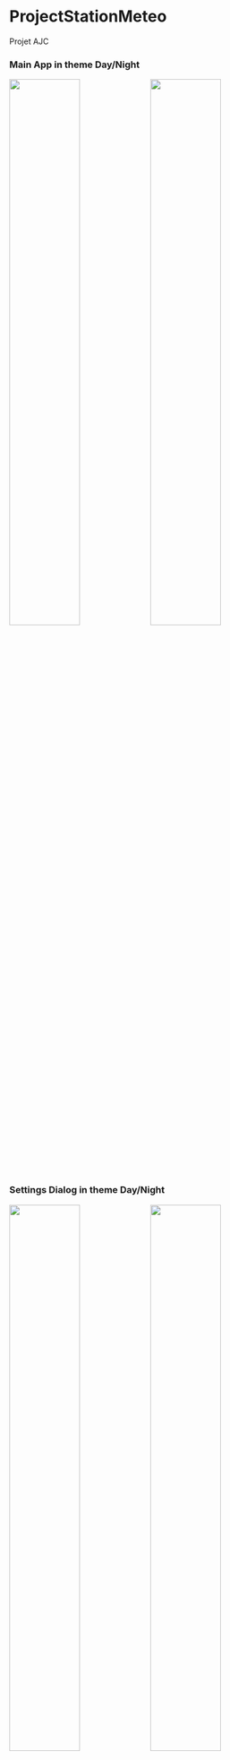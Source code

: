 # ProjectStationMeteo
Projet AJC

### Main App in theme Day/Night
<img src="https://user-images.githubusercontent.com/1434736/123042795-a09da180-d3f7-11eb-9ac0-3635cd764e06.png" width=50% height=50%><img src="https://user-images.githubusercontent.com/1434736/123042788-9f6c7480-d3f7-11eb-897b-e5aefcb3daac.png" width=50% height=50%>

### Settings Dialog in theme Day/Night
<img src="https://user-images.githubusercontent.com/1434736/123042794-a0050b00-d3f7-11eb-8ae8-02a1cbe7cd55.png" width=50% height=50%><img src="https://user-images.githubusercontent.com/1434736/123042796-a1363800-d3f7-11eb-9072-b350fc55227b.png" width=50% height=50%>
